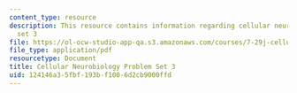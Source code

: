 ```yaml
---
content_type: resource
description: This resource contains information regarding cellular neurobiology problem
  set 3
file: https://ol-ocw-studio-app-qa.s3.amazonaws.com/courses/7-29j-cellular-neurobiology-spring-2012/124146a35fbf193bf1006d2cb9000ffd_MIT7_29JS12_PSet_3.pdf
file_type: application/pdf
resourcetype: Document
title: Cellular Neurobiology Problem Set 3
uid: 124146a3-5fbf-193b-f100-6d2cb9000ffd
---
```

